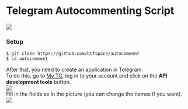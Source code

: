 # Telegram Autocommenting Script
![](https://img.shields.io/badge/Telethon-v1.24.0-%230088cc)
### Setup
```
$ git clone https://github.com/btfspace/autocomment
$ cd autocomment
```
After that, you need to create an application in Telegram.  
To do this, go to [My TG](https://my.telegram.org), log in to your account and click on the **API development tools** button.  
![](https://i.imgur.com/0S3Rjzo.jpg)  
Fill in the fields as in the picture (you can change the names if you want).  
![](https://i.imgur.com/3OLaOWb.jpg)
